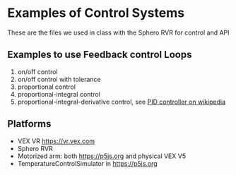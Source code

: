 # Examples of Control Systems

These are the files we used in class with the Sphero RVR for control and API

## Examples to use Feedback control Loops

1. on/off control
2. on/off control with tolerance
3. proportional control
4. proportional-integral control
5. proportional-integral-derivative control, see [PID controller on wikipedia](https://en.wikipedia.org/wiki/PID_controller)


## Platforms

- VEX VR https://vr.vex.com
- Sphero RVR
- Motorized arm: both https://p5js.org and physical VEX V5
- TemperatureControlSimulator in https://p5js.org
